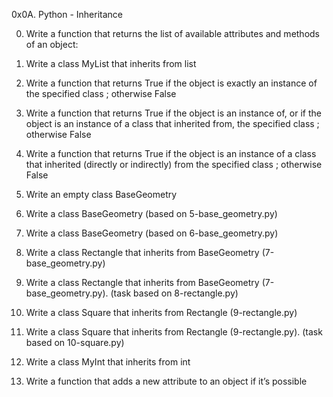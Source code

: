 0x0A. Python - Inheritance

0. Write a function that returns the list of available attributes and methods of an object:

1. Write a class MyList that inherits from list

2. Write a function that returns True if the object is exactly an instance of the specified class ; otherwise False

3. Write a function that returns True if the object is an instance of, or if the object is an instance of a class that inherited from, the specified class ; otherwise False

4. Write a function that returns True if the object is an instance of a class that inherited (directly or indirectly) from the specified class ; otherwise False

5. Write an empty class BaseGeometry

6. Write a class BaseGeometry (based on 5-base_geometry.py)

7. Write a class BaseGeometry (based on 6-base_geometry.py)

8. Write a class Rectangle that inherits from BaseGeometry (7-base_geometry.py)

9. Write a class Rectangle that inherits from BaseGeometry (7-base_geometry.py). (task based on 8-rectangle.py)

10. Write a class Square that inherits from Rectangle (9-rectangle.py)

11. Write a class Square that inherits from Rectangle (9-rectangle.py). (task based on 10-square.py)

12. Write a class MyInt that inherits from int

13. Write a function that adds a new attribute to an object if it’s possible
